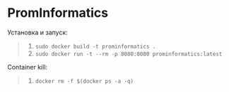 # PromInformatics

Установка и запуск:

>1. `sudo docker build -t prominformatics .`
>2. `sudo docker run -t --rm -p 8080:8080 prominformatics:latest`

Container kill:
>1. `docker rm -f $(docker ps -a -q)`

